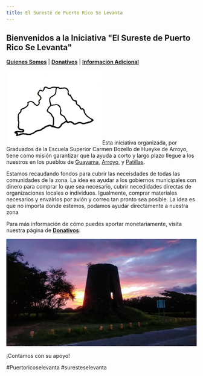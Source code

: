 ```yaml
---
title: El Sureste de Puerto Rico Se Levanta
---  
```


## Bienvenidos a la Iniciativa "El Sureste de Puerto Rico Se Levanta"

[**Quienes Somos**](https://friveramariani.github.io/suresteselevanta/about) | [**Donativos**](https://friveramariani.github.io/suresteselevanta/donativos) | [**Información Adicional**](https://friveramariani.github.io/suresteselevanta/info)

<img src="images/Arroyo-Guayama -Patillas.png" alt="hi" class="inline"/> Esta iniciativa organizada, por Graduados de la Escuela Superior Carmen Bozello de Hueyke de Arroyo, tiene como misión garantizar que la ayuda a corto y largo plazo llegue a los nuestros en los pueblos de [Guayama](https://en.wikipedia.org/wiki/Guayama,_Puerto_Rico), [Arroyo](https://en.wikipedia.org/wiki/Arroyo,_Puerto_Rico), y [Patillas](https://en.wikipedia.org/wiki/Patillas,_Puerto_Rico). 

Estamos recaudando fondos para cubrir las neceisdades de todas las comunidades de la zona. La idea es ayudar a los gobiernos municipales con dinero para comprar lo que sea necesario, cubrir necedidades directas de organizaciones locales o individuos. Igualmente, comprar materiales necesarios y envairlos por avión y correo tan pronto sea posible. La idea es que no importa donde estemos, podamos ayudar directamente a nuestra zona

Para más información de cómo puedes aportar monetariamente, visita nuestra página de [**Donativos**](https://friveramariani.github.io/suresteselevanta/donativos).

<img src="images/PSX_20170819_130002.jpg" alt="hi" class="inline"/>

¡Contamos con su apoyo!

#Puertoricoselevanta
#suresteselevanta